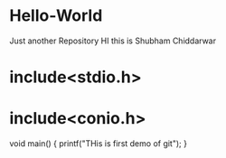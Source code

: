 # Hello-World
Just another Repository
HI this is Shubham Chiddarwar
# include<stdio.h>
# include<conio.h>
void main()
{
printf("THis is first demo of git");
}

